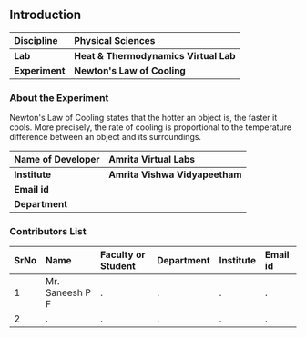 ## Introduction


<b>Discipline | <b> Physical Sciences
:--|:--|
<b> Lab | <b> Heat & Thermodynamics Virtual Lab
<b> Experiment|     <b> Newton's Law of Cooling

### About the Experiment 

Newton's Law of Cooling states that the hotter an object is, the faster it cools. More precisely, the rate of cooling is proportional to the temperature difference between an object and its surroundings.

<b>Name of Developer | <b> Amrita Virtual Labs 
:--|:--|
<b> Institute | <b>  Amrita Vishwa Vidyapeetham
<b> Email id|     <b>  
<b> Department |  

### Contributors List

SrNo | Name | Faculty or Student | Department| Institute | Email id
:--|:--|:--|:--|:--|:--|
1 | Mr. Saneesh P F | . | . | . | .
2 | . | . | . | . | .
